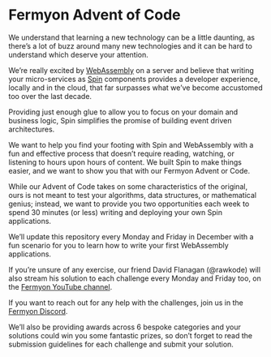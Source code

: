 # Fermyon Advent of Code

We understand that learning a new technology can be a little daunting, as there’s a lot of buzz around many new technologies and it can be hard to understand which deserve your attention.

We’re really excited by [WebAssembly](https://webassembly.org/) on a server and believe that writing your micro-services as [Spin](https://github.com/fermyon/spin) components provides a developer experience, locally and in the cloud, that far surpasses what we’ve become accustomed too over the last decade. 

Providing just enough glue to allow you to focus on your domain and business logic, Spin simplifies the promise of building event driven architectures.

We want to help you find your footing with Spin and WebAssembly with a fun and effective process that doesn’t require reading, watching, or listening to hours upon hours of content. We built Spin to make things easier, and we want to show you that with our Fermyon Advent or Code.

While our Advent of Code takes on some characteristics of the original, ours is not meant to test your algorithms, data structures, or mathematical genius; instead, we want to provide you two opportunities each week to spend 30 minutes (or less) writing and deploying your own Spin applications.

We’ll update this repository every Monday and Friday in December with a fun scenario for you to learn how to write your first WebAssembly applications.

If you’re unsure of any exercise, our friend David Flanagan (@rawkode) will also stream his solution to each challenge every Monday and Friday too, on the [Fermyon YouTube channel](https://youtube.com/@FermyonTech).

If you want to reach out for any help with the challenges, join us in the [Fermyon Discord](https://discord.gg/AAFNfS7NGf).

We’ll also be providing awards across 6 bespoke categories and your solutions could win you some fantastic prizes, so don’t forget to read the submission guidelines for each challenge and submit your solution.
